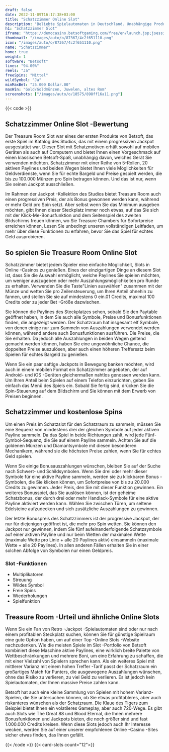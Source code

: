 ```yaml
---
draft: false
date: 2022-11-09T16:17:38+03:00
title: "Schatzzimmer Online Slot"
description: "Beliebte Spielautomaten in Deutschland. Unabhängige Produktbewertungen und exklusive Anmeldeangebote. Jetzt spielen!"
h1: "Schatzzimmer Slot"
iframe: "https://democasino.betsoftgaming.com/free/en/launch.jsp;jsessionid=B862D74DC3601FD3D66A4CEAD9CBD81E.lobby1?SID=b4781b9b2e523c90a2770000017a846a&CDN=AUTO&GAMESERVERURL=gs1-democluster.betsoftgaming.com&gameId=158&BANKID=675&LANG=en&cashierUrl="
thumbnail: "/images/auto/o/87367/4c2f651110.png"
icon: "/images/auto/o/87367/4c2f651110.png"
name: "Schatzzimmer"
home: true
weight: 1
software: "Betsoft"
lines: "94.00%"
reels: "Ja"
freeSpins: "Mittel"
wildSymbol: "Ja"
minMaxBet: "25.000 Dollar.00"
maxWin: "Gold/Goldmünzen, Juwelen, altes Rom"
screenshots: ["/images/auto/o/18575/898ff16a11.png"]
---
```


{{< code >}}<h2>Schatzzimmer Online Slot -Bewertung</h2><p>Der Treasure Room Slot war eines der ersten Produkte von Betsoft, das erste Spiel im Katalog des Studios, das mit einem progressiven Jackpot ausgestattet war. Dieser Slot mit Schatzmotiven erhält sowohl auf mobilen Geräten als auch auf Computern und bietet Ihnen einen Vorgeschmack auf einen klassischen Betsoft-Spaß, unabhängig davon, welches Gerät Sie verwenden möchten. Schatzzimmer mit einer Reihe von 5-Rollen, 20 aktiven Paylines und beiden Wegen bietet Ihnen viele Möglichkeiten für Geldverdienste, wenn Sie für echte Bargeld und Preise gespielt werden, die bis zu 100.000 Münzen pro Spin betragen können. Und das ist nur, wenn Sie seinen Jackpot ausschließen.</p><p>Im Rahmen der Jackpot -Kollektion des Studios bietet Treasure Room auch einen progressiven Preis, der als Bonus gewonnen werden kann, während er mehr Geld pro Spin setzt. Aber selbst wenn Sie das Minimum ausgeben möchten, gibt Ihnen dieser Steckplatz immer noch etwas, auf das Sie sich mit der Klick-Me-Bonusfunktion und dem Seitenspiel des zweiten Bildschirms freuen können, wo Sie Treasure Chambers für Sofortpreise erreichen können. Lesen Sie unbedingt unseren vollständigen Leitfaden, um mehr über diese Funktionen zu erfahren, bevor Sie das Spiel für echtes Geld ausprobieren.</p><h2>So spielen Sie Treasure Room Online Slot</h2><p>Schatzzimmer bietet jedem Spieler eine einfache Möglichkeit, Slots in Online -Casinos zu genießen. Eines der einzigartigen Dinge an diesem Slot ist, dass Sie die Auswahl ermöglicht, welche Paylines Sie spielen möchten, um weniger auszugeben oder mehr Auszahlungsmöglichkeiten pro Runde zu erhalten. Verwenden Sie die Taste"Linien auswählen" zusammen mit der Münze und wetten Sie pro Zeilensteuerung, um Ihren Anteil ohnehin zu fannen, und stellen Sie sie auf mindestens 0 ein.01 Credits, maximal 100 Credits oder zu jeder Bet -Größe dazwischen.</p><p>Sie können die Paylines des Steckplatzes sehen, sobald Sie den Paytable geöffnet haben, in dem Sie auch alle Symbole, Preise und Bonusfunktionen finden, die angezeigt werden. Der Schatzraum hat insgesamt elf Symbole, von denen einige nur zum Sammeln von Auszahlungen verwendet werden können, während andere auch Bonusfunktionen ausführen. Die Preise, die Sie erhalten. Da jedoch alle Auszahlungen in beiden Wegen geltend gemacht werden können, haben Sie eine ungewöhnliche Chance, die doppelten Preise auszulösen, aber auch einen höheren Treffersatz beim Spielen für echtes Bargeld zu genießen.</p><p>Wenn Sie ein paar saftige Jackpots in Bewegung banken möchten, wird auch in einem mobilen Format ein Schatzzimmer angeboten, der auf Android- und iOS -Geräten gleichermaßen nahtlos genossen werden kann. Um Ihren Anteil beim Spielen auf einem Telefon einzurichten, geben Sie einfach das Menü des Spiels ein. Sobald Sie fertig sind, drücken Sie die Spin-Steuerung auf dem Bildschirm und Sie können mit dem Erwerb von Preisen beginnen.</p><h2>Schatzzimmer und kostenlose Spins</h2><p>Um einen Preis im Schatzslot für den Schatzraum zu sammeln, müssen Sie eine Sequenz von mindestens drei der gleichen Symbole auf jeder aktiven Payline sammeln. Da das Spiel in beide Richtungen zahlt, wird jede Fünf-Symbol-Sequenz, die Sie auf einem Payline sammeln.  Achten Sie auf die goldenen Münzen und Diamantsymbole mit diesen besonderen Mechanikern, während sie die höchsten Preise zahlen, wenn Sie für echtes Geld spielen.</p><p>Wenn Sie einige Bonusauszahlungen wünschen, bleiben Sie auf der Suche nach Schwert- und Schildsymbolen. Wenn Sie drei oder mehr dieser Symbole für eine aktive Payline sammeln, werden sie zu klickbaren Bonus -Symbolen, die Sie klicken können, um Sofortpreise von bis zu 20.000 Credits zu gewinnen. Jeder Preis, den Sie mit dieser Funktion gewinnen. Ein weiteres Bonusspiel, das Sie auslösen können, ist der geheime Schatzbonus, der durch drei oder mehr Handlack-Symbole für eine aktive Payline aktiviert werden kann. Wählen Sie zwischen Türen, um seltene Edelsteine aufzudecken und sich zusätzliche Auszahlungen zu gewinnen.</p><p>Der letzte Bonuspreis des Schatzzimmers ist der progressive Jackpot, der nur für diejenigen geöffnet ist, die mehr pro Spin wetten. Sie können den Jackpot nur gewinnen, indem Sie fünf aufeinanderfolgende Schatzsymbole auf einer aktiven Payline und nur beim Wetten der maximalen Wette (maximale Wette pro Linie + alle 20 Paylines aktiv) einsammeln (maximale Wette + alle 20 Paylines). In allen anderen Fällen erhalten Sie in einer solchen Abfolge von Symbolen nur einen Geldpreis.</p><h3>
Slot -Funktionen</h3><ul>
<li></span>
Multiplikatoren</li>
<li></span>
Streuung</li>
<li></span>
Wildes Symbol</li>
<li></span>
Freie Spins</li>
<li></span>
Wiederholungen</li>
<li></span>
Spielfunktion</li></ul><h2>Treasure Room -Urteil und ähnliche Online Slots</h2><p>Wenn Sie ein Fan von Retro -Jackpot -Spielautomaten sind oder nur nach einem profitablen Steckplatz suchen, können Sie für günstige Spielraum eine gute Option haben, um auf einer Top -Online Slots -Website nachzudenken. Wie die meisten Spiele im Slot -Portfolio von Betsoft kombiniert diese Maschine aktive Paylines, eine wirklich breite Palette von Wettbeschränkungen und mehrere Boni, um eine Erfahrung zu schaffen, die mit einer Vielzahl von Spielern sprechen kann. Als ein weiteres Spiel mit mittlerer Varianz mit einem hohen Treffer -Tarif passt der Schatzraum ein großartiges Match für Punters, die ausgewogene Auszahlungen wünschen, ohne das Risiko zu verlieren, zu viel Geld zu verlieren. Es ist jedoch kein Spielautomaten, der Ihnen massive Preise zahlen kann.</p><p>Betsoft hat auch eine kleine Sammlung von Spielen mit hohem Varianz-Spielen, die Sie untersuchen können, ob Sie etwas profitableres, aber auch riskanteres wünschen als der Schatzraum. Die Klaue des Tigers zum Beispiel bietet Ihnen ein volatileres Gameplay, aber auch 720-Wege. Es gibt auch Slots wie The Great 88 und Blood Eternal, die Ihnen mehrere Bonusfunktionen und Jackpots bieten, die noch größer sind und fast 1.000.000 Credits kreisen. Wenn diese Slots jedoch auch Ihr Interesse wecken, werden Sie auf einer unserer empfohlenen Online -Casino -Sites sicher etwas finden, das Ihnen gefällt.</p>{{< /code >}}
{{< card-slots count="12">}}